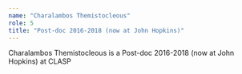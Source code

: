 ```yaml
---
name: "Charalambos Themistocleous"
role: 5 
title: "Post-doc 2016-2018 (now at John Hopkins)"
---
```

Charalambos Themistocleous is a Post-doc 2016-2018 (now at John Hopkins) at CLASP

